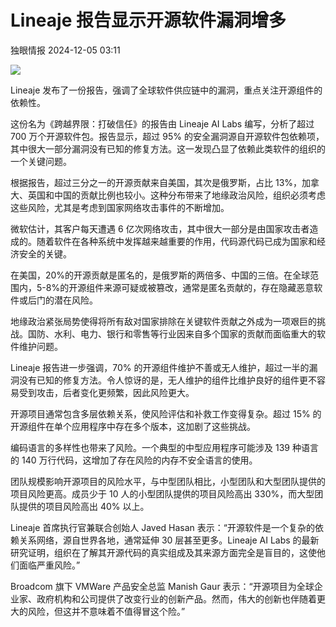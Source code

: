 #  Lineaje 报告显示开源软件漏洞增多   
 独眼情报   2024-12-05 03:11  
  
![](https://mmbiz.qpic.cn/sz_mmbiz_png/KgxDGkACWnQhEicGhSWcS40x9K5N4Sib8RibKa1ia4vQgdjyfzoOmJMicw5VvCt4icJk8aFLLngibuUJUq4OerTlCTnTg/640?wx_fmt=png&from=appmsg "")  
  
Lineaje 发布了一份报告，强调了全球软件供应链中的漏洞，重点关注开源组件的依赖性。  
  
这份名为《跨越界限：打破信任》的报告由 Lineaje AI Labs 编写，分析了超过 700 万个开源软件包。报告显示，超过 95% 的安全漏洞源自开源软件包依赖项，其中很大一部分漏洞没有已知的修复方法。这一发现凸显了依赖此类软件的组织的一个关键问题。  
  
根据报告，超过三分之一的开源贡献来自美国，其次是俄罗斯，占比 13%，加拿大、英国和中国的贡献比例也较小。这种分布带来了地缘政治风险，组织必须考虑这些风险，尤其是考虑到国家网络攻击事件的不断增加。  
  
微软估计，其客户每天遭遇 6 亿次网络攻击，其中很大一部分是由国家攻击者造成的。随着软件在各种系统中发挥越来越重要的作用，代码源代码已成为国家和经济安全的关键。  
  
在美国，20%的开源贡献是匿名的，是俄罗斯的两倍多、中国的三倍。在全球范围内，5-8%的开源组件来源可疑或被篡改，通常是匿名贡献的，存在隐藏恶意软件或后门的潜在风险。  
  
地缘政治紧张局势使得将所有敌对国家排除在关键软件贡献之外成为一项艰巨的挑战。国防、水利、电力、银行和零售等行业因来自多个国家的贡献而面临重大的软件维护问题。  
  
Lineaje 报告进一步强调，70% 的开源组件维护不善或无人维护，超过一半的漏洞没有已知的修复方法。令人惊讶的是，无人维护的组件比维护良好的组件更不容易受到攻击，后者变化更频繁，因此风险更大。  
  
开源项目通常包含多层依赖关系，使风险评估和补救工作变得复杂。超过 15% 的开源组件在单个应用程序中存在多个版本，这加剧了这些挑战。  
  
编码语言的多样性也带来了风险。一个典型的中型应用程序可能涉及 139 种语言的 140 万行代码，这增加了存在风险的内存不安全语言的使用。  
  
团队规模影响开源项目的风险水平，与中型团队相比，小型团队和大型团队提供的项目风险更高。成员少于 10 人的小型团队提供的项目风险高出 330%，而大型团队提供的项目风险高出 40% 以上。  
  
Lineaje 首席执行官兼联合创始人 Javed Hasan 表示：“开源软件是一个复杂的依赖关系网络，源自世界各地，通常延伸 30 层甚至更多。Lineaje AI Labs 的最新研究证明，组织在了解其开源代码的真实组成及其来源方面完全是盲目的，这使他们面临严重风险。”  
  
Broadcom 旗下 VMWare 产品安全总监 Manish Gaur 表示：“开源项目为全球企业家、政府机构和公司提供了改变行业的创新产品。然而，伟大的创新也伴随着更大的风险，但这并不意味着不值得冒这个险。”  
  
  
